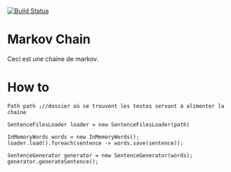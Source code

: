[![Build Status](https://travis-ci.org/cafetux/markov-chain.svg?branch=master)](https://travis-ci.org/cafetux/markov-chain)

# Markov Chain

Ceci est une chaine de markov.

# How to

```
Path path ;//dossier où se trouvent les textes servant à alimenter la chaine

SentenceFilesLoader loader = new SentenceFilesLoader(path)

InMemoryWords words = new InMemoryWords();
loader.load().foreach(sentence -> words.save(sentence));

SentenceGenerator generator = new SentenceGenerator(words);
generator.generateSentence();

```